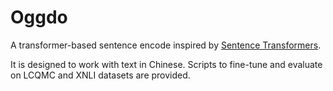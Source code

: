 # Oggdo

A transformer-based sentence encode inspired by [Sentence Transformers](https://github.com/UKPLab/sentence-transformers).

It is designed to work with text in Chinese. Scripts to fine-tune and evaluate on LCQMC and XNLI datasets are provided.
